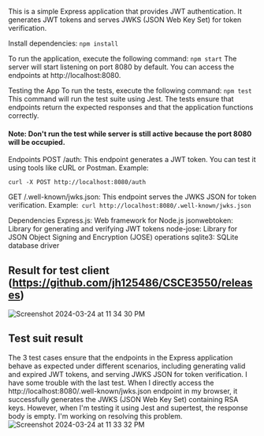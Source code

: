 This is a simple Express application that provides JWT authentication. It generates JWT tokens and serves JWKS (JSON Web Key Set) for token verification.

Install dependencies:
`npm install`

To run the application, execute the following command:
`npm start`
The server will start listening on port 8080 by default. You can access the endpoints at http://localhost:8080.


Testing the App
To run the tests, execute the following command:
`npm test`
This command will run the test suite using Jest. The tests ensure that endpoints return the expected responses and that the application functions correctly. 
#### Note: Don't run the test while server is still active because the port 8080 will be occupied.

Endpoints
POST /auth: This endpoint generates a JWT token. You can test it using tools like cURL or Postman. Example:

`curl -X POST http://localhost:8080/auth`

GET /.well-known/jwks.json: This endpoint serves the JWKS JSON for token verification. Example:`
curl http://localhost:8080/.well-known/jwks.json`

Dependencies
Express.js: Web framework for Node.js
jsonwebtoken: Library for generating and verifying JWT tokens
node-jose: Library for JSON Object Signing and Encryption (JOSE) operations
sqlite3: SQLite database driver

## Result for test client (https://github.com/jh125486/CSCE3550/releases)

![Screenshot 2024-03-24 at 11 34 30 PM](https://github.com/qgiang124/jwks-continued/assets/99046066/e1cd92fe-c6c9-4766-bc2d-4d37ac099819)

## Test suit result
The 3 test cases ensure that the endpoints in the Express application behave as expected under different scenarios, including generating valid and expired JWT tokens, 
and serving JWKS JSON for token verification. I have some trouble with the last test. When I directly access the http://localhost:8080/.well-known/jwks.json endpoint in my browser, it successfully generates the JWKS (JSON Web Key Set) containing RSA keys. However, when I'm testing it using Jest and supertest, the response body is empty. I'm working on resolving this problem.
![Screenshot 2024-03-24 at 11 33 32 PM](https://github.com/qgiang124/jwks-continued/assets/99046066/d2c48297-1df3-4f0d-b6a2-26203ecb25da)

